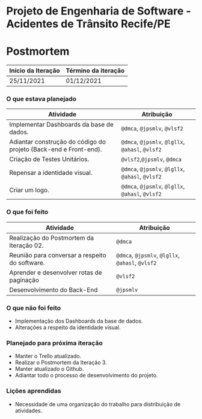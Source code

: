 # Projeto de Engenharia de Software - Acidentes de Trânsito Recife/PE

# Postmortem

Início da Iteração | Término da iteração
------------ | -------------
25/11/2021 | 01/12/2021


### O que estava planejado
| Atividade | Atribuição |
| --- | --- |
| Implementar Dashboards da base de dados. | `@dmca`, `@jpsmlv`, `@vlsf2` |
| Adiantar construção do código do projeto (Back-end e Front-end). | `@dmca`, `@jpsmlv`, `@lgllx`, `@ahasl`, `@vlsf2` |
| Criação de Testes Unitários. | `@vlsf2`,`@jpsmlv`, `@dmca`  |
| Repensar a identidade visual. | `@dmca`, `@jpsmlv`, `@lgllx`, `@ahasl`, `@vlsf2` |
| Criar um logo. |  `@dmca`, `@jpsmlv`, `@lgllx`, `@ahasl`, `@vlsf2`  |


### O que foi feito
| Atividade | Atribuição |
| --- | --- |
| Realização do Postmortem da Iteração 02. | `@dmca` |
| Reunião para conversar a respeito do software. |  `@dmca`, `@jpsmlv`, `@lgllx`, `@ahasl`, `@vlsf2` |
| Aprender e desenvolver rotas de paginação | `@vlsf2` |
| Desenvolvimento do Back-End | `@jpsmlv` |

### O que não foi feito
* Implementação dos Dashboards da base de dados.
* Alterações a respeito da identidade visual.

### Planejado para próxima iteração
* Manter o Trello atualizado.
* Realizar o Postmortem da Iteração 3.
* Manter atualizado o Github.
* Adiantar todo o processo de desenvolvimento do projeto.

### Lições aprendidas
* Necessidade de uma organização do trabalho para distribuição de atividades.

